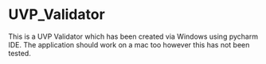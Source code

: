# UVP_Validator
This is a UVP Validator which has been created via Windows using pycharm IDE. The application should work on a mac too however this has not been tested. 
